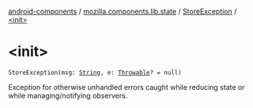 [android-components](../../index.md) / [mozilla.components.lib.state](../index.md) / [StoreException](index.md) / [&lt;init&gt;](./-init-.md)

# &lt;init&gt;

`StoreException(msg: `[`String`](https://kotlinlang.org/api/latest/jvm/stdlib/kotlin/-string/index.html)`, e: `[`Throwable`](https://kotlinlang.org/api/latest/jvm/stdlib/kotlin/-throwable/index.html)`? = null)`

Exception for otherwise unhandled errors caught while reducing state or
while managing/notifying observers.

